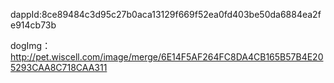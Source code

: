 

dappId:8ce89484c3d95c27b0aca13129f669f52ea0fd403be50da6884ea2fe914cb73b

dogImg：http://pet.wiscell.com/image/merge/6E14F5AF264FC8DA4CB165B57B4E205293CAA8C718CAA311

